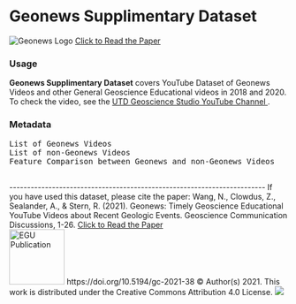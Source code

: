 <h1> Geonews Supplimentary Dataset </h1> 
<img src="https://static.wixstatic.com/media/899be9_73df595b5b884dab86e961efbe8bca1c~mv2.png/v1/fill/w_450,h_123,al_c,q_85,usm_0.66_1.00_0.01,enc_auto/utd%20geonews.png" alt="Geonews Logo">
<a href="https://gc.copernicus.org/preprints/gc-2021-38/"> Click to Read the Paper </a>

<h3> Usage </h3>
<b>Geonews Supplimentary Dataset</b> covers YouTube Dataset of Geonews Videos and other General Geoscience Educational videos in 2018 and 2020. To check the video, see the <a href="https://www.youtube.com/c/UTDGEOSCIENCESTUDIO2021">  UTD Geoscience Studio YouTube Channel </a>. 

<h3> Metadata </h3>
<pre>
List of Geonews Videos
List of non-Geonews Videos
Feature Comparison between Geonews and non-Geonews Videos

</pre>

<div>
------------------------------------------------------------------------
If you have used this dataset, please cite the paper: Wang, N., Clowdus, Z., Sealander, A., & Stern, R. (2021). Geonews: Timely Geoscience Educational YouTube Videos about Recent Geologic Events. Geoscience Communication Discussions, 1-26. <a href="https://gc.copernicus.org/preprints/gc-2021-38/"> Click to Read the Paper </a>
    </div>

<img src="https://www.geoscience-communication.net/graphic_egu_claim_logo_blue.png" alt="EGU Publication" width=100px>
https://doi.org/10.5194/gc-2021-38
© Author(s) 2021. This work is distributed under
the Creative Commons Attribution 4.0 License.
<img src="https://www.geoscience-communication.net/licenceIcon_16.png">

